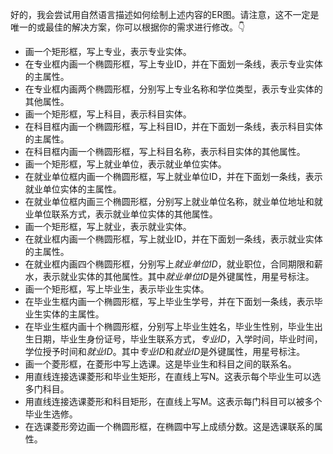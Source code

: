 好的，我会尝试用自然语言描述如何绘制上述内容的ER图。请注意，这不一定是唯一的或最佳的解决方案，你可以根据你的需求进行修改。👇

- 画一个矩形框，写上专业，表示专业实体。
- 在专业框内画一个椭圆形框，写上专业ID，并在下面划一条线，表示专业实体的主属性。
- 在专业框内画两个椭圆形框，分别写上专业名称和学位类型，表示专业实体的其他属性。
- 画一个矩形框，写上科目，表示科目实体。
- 在科目框内画一个椭圆形框，写上科目ID，并在下面划一条线，表示科目实体的主属性。
- 在科目框内画一个椭圆形框，写上科目名称，表示科目实体的其他属性。
- 画一个矩形框，写上就业单位，表示就业单位实体。
- 在就业单位框内画一个椭圆形框，写上就业单位ID，并在下面划一条线，表示就业单位实体的主属性。
- 在就业单位框内画三个椭圆形框，分别写上就业单位名称，就业单位地址和就业单位联系方式，表示就业单位实体的其他属性。
- 画一个矩形框，写上就业，表示就业实体。
- 在就业框内画一个椭圆形框，写上就业ID，并在下面划一条线，表示就业实体的主属性。
- 在就业框内画四个椭圆形框，分别写上*就业单位ID*，就业职位，合同期限和薪水，表示就业实体的其他属性。其中*就业单位ID*是外键属性，用星号标注。
- 画一个矩形框，写上毕业生，表示毕业生实体。
- 在毕业生框内画一个椭圆形框，写上毕业生学号，并在下面划一条线，表示毕业生实体的主属性。
- 在毕业生框内画十个椭圆形框，分别写上毕业生姓名，毕业生性别，毕业生出生日期，毕业生身份证号，毕业生联系方式，*专业ID*，入学时间，毕业时间，学位授予时间和*就业ID*。其中*专业ID*和*就业ID*是外键属性，用星号标注。
- 画一个菱形框，在菱形中写上选课。这是毕业生和科目之间的联系名。
- 用直线连接选课菱形和毕业生矩形，在直线上写N。这表示每个毕业生可以选多门科目。
- 用直线连接选课菱形和科目矩形，在直线上写M。这表示每门科目可以被多个毕业生选修。
- 在选课菱形旁边画一个椭圆形框，在椭圆中写上成绩分数。这是选课联系的属性。